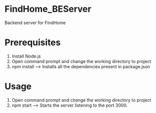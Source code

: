 # FindHome_BEServer
Backend server for FindHome

# Prerequisites

1) Install Node.js
2) Open command prompt and change the working directory to project
3) npm install --> Installs all the dependencies present in package.json

# Usage
1) Open command prompt and change the working directory to project
2) npm start --> Starts the server listening to the port 3000.
